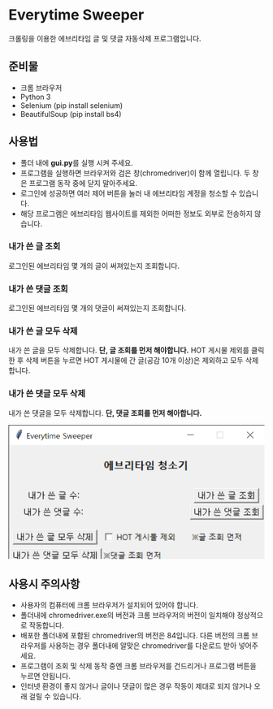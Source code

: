 # Everytime Sweeper
크롤링을 이용한 에브리타임 글 및 댓글 자동삭제 프로그램입니다.

## 준비물
- 크롬 브라우저
- Python 3
- Selenium (pip install selenium)
- BeautifulSoup (pip install bs4)

## 사용법
- 폴더 내에 **gui.py**를 실행 시켜 주세요.
- 프로그램을 실행하면 브라우저와 검은 창(chromedriver)이 함께 열립니다. 두 창은 프로그램 동작 중에 닫지 말아주세요.
- 로그인에 성공하면 여러 제어 버튼을 눌러 내 에브리타임 계정을 청소할 수 있습니다.
- 해당 프로그램은 에브리타임 웹사이트를 제외한 어떠한 정보도 외부로 전송하지 않습니다.

### 내가 쓴 글 조회
로그인된 에브리타임 몇 개의 글이 써져있는지 조회합니다.

### 내가 쓴 댓글 조회
로그인된 에브리타임 몇 개의 댓글이 써져있는지 조회합니다.

### 내가 쓴 글 모두 삭제
내가 쓴 글을 모두 삭제합니다. **단, 글 조회를 먼저 해야합니다.** HOT 게시물 제외를 클릭한 후 삭제 버튼을 누르면 HOT 게시물에 간 글(공감 10개 이상)은 제외하고 모두 삭제합니다.

### 내가 쓴 댓글 모두 삭제
내가 쓴 댓글을 모두 삭제합니다. **단, 댓글 조회를 먼저 해아합니다.**

![CreatePlan](./images/제어창.png)

## 사용시 주의사항
- 사용자의 컴퓨터에 크롬 브라우저가 설치되어 있어야 합니다.
- 폴더내에 chromedriver.exe의 버전과 크롬 브라우저의 버전이 일치해야 정상적으로 작동합니다.
- 배포한 폴더내에 포함된 chromedriver의 버전은 84입니다. 다른 버전의 크롬 브라우저를 사용하는 경우 폴더내에 알맞은 chromedriver를 다운로드 받아 넣어주세요.
- 프로그램이 조회 및 삭제 동작 중엔 크롬 브라우저를 건드리거나 프로그램 버튼을 누르면 안됩니다.
- 인터넷 환경이 좋지 않거나 글이나 댓글이 많은 경우 작동이 제대로 되지 않거나 오래 걸릴 수 있습니다.
